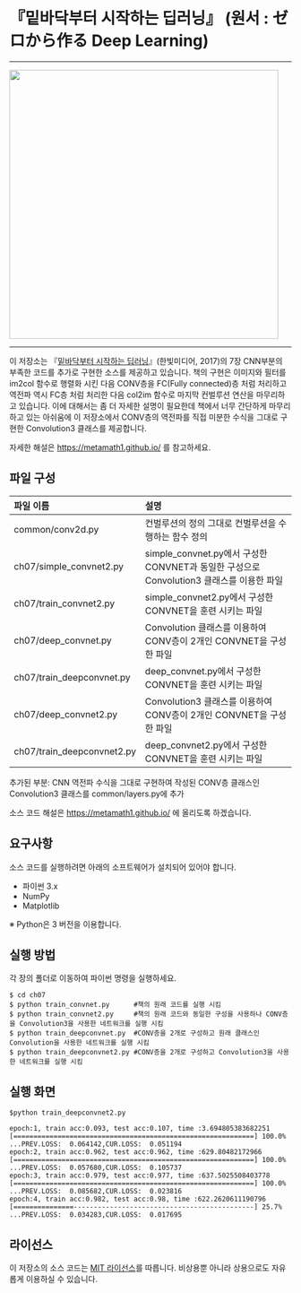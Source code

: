 # 『밑바닥부터 시작하는 딥러닝』 (원서 : ゼロから作る Deep Learning)

---

<img src="https://github.com/WegraLee/deep-learning-from-scratch/blob/master/cover_image.jpg" width="480">

---

이 저장소는 『[밑바닥부터 시작하는 딥러닝](http://www.hanbit.co.kr/store/books/look.php?p_code=B8475831198)』(한빛미디어, 2017)의 
7장 CNN부분의 부족한 코드를 추가로 구현한 소스를 제공하고 있습니다.
책의 구현은 이미지와 필터를 im2col 함수로 행렬화 시킨 다음 CONV층을 FC(Fully connected)층 처럼 처리하고 
역전파 역시 FC층 처럼 처리한 다음 col2im 함수로 마지막 컨벌루션 연산을 마무리하고 있습니다.
이에 대해서는 좀 더 자세한 설명이 필요한데 책에서 너무 간단하게 마무리하고 있는 아쉬움에
이 저장소에서 CONV층의 역전파를 직접 미분한 수식을 그대로 구현한 Convolution3 클래스를 제공합니다.

자세한 해설은 https://metamath1.github.io/ 를 참고하세요.


## 파일 구성

|파일 이름 |설명                                                |
|:--        |:--                                                |
|common/conv2d.py           | 컨벌루션의 정의 그대로 컨벌루션을 수행하는 함수 정의 |
|ch07/simple_convnet2.py    | simple_convnet.py에서 구성한 CONVNET과 동일한 구성으로 Convolution3 클래스를 이용한 파일 |
|ch07/train_convnet2.py     | simple_convnet2.py에서 구성한 CONVNET을 훈련 시키는 파일 |
|ch07/deep_convnet.py       | Convolution 클래스를 이용하여 CONV층이 2개인 CONVNET을 구성한 파일  |
|ch07/train_deepconvnet.py  | deep_convnet.py에서 구성한 CONVNET을 훈련 시키는 파일 |
|ch07/deep_convnet2.py      | Convolution3 클래스를 이용하여 CONV층이 2개인 CONVNET을 구성한 파일  |
|ch07/train_deepconvnet2.py | deep_convnet2.py에서 구성한 CONVNET을 훈련 시키는 파일 |

추가된 부분:
CNN 역전파 수식을 그대로 구현하여 작성된 CONV층 클래스인 Convolution3 클래스를 
common/layers.py에 추가

소스 코드 해설은 https://metamath1.github.io/ 에 올리도록 하겠습니다.



## 요구사항
소스 코드를 실행하려면 아래의 소프트웨어가 설치되어 있어야 합니다.

* 파이썬 3.x
* NumPy
* Matplotlib

※ Python은 3 버전을 이용합니다.



## 실행 방법

각 장의 폴더로 이동하여 파이썬 명령을 실행하세요.

```
$ cd ch07
$ python train_convnet.py      #책의 원래 코드를 실행 시킴
$ python train_convnet2.py     #책의 원래 코드와 동일한 구성을 사용하나 CONV층을 Convolution3을 사용한 네트워크를 실행 시킴
$ python train_deepconvnet.py  #CONV층을 2개로 구성하고 원래 클래스인 Convolution을 사용한 네트워크를 실행 시킴
$ python train_deepconvnet2.py #CONV층을 2개로 구성하고 Convolution3을 사용한 네트워크를 실행 시킴
```

## 실행 화면
```
$python train_deepconvnet2.py

epoch:1, train acc:0.093, test acc:0.107, time :3.694805383682251
[============================================================] 100.0% ...PREV.LOSS:  0.064142,CUR.LOSS:  0.051194
epoch:2, train acc:0.962, test acc:0.962, time :629.80482172966
[============================================================] 100.0% ...PREV.LOSS:  0.057680,CUR.LOSS:  0.105737
epoch:3, train acc:0.979, test acc:0.977, time :637.5025508403778
[============================================================] 100.0% ...PREV.LOSS:  0.085682,CUR.LOSS:  0.023816
epoch:4, train acc:0.982, test acc:0.98, time :622.2620611190796
[===============---------------------------------------------] 25.7% ...PREV.LOSS:  0.034283,CUR.LOSS:  0.017695
```

## 라이선스

이 저장소의 소스 코드는 [MIT 라이선스](http://www.opensource.org/licenses/MIT)를 따릅니다.
비상용뿐 아니라 상용으로도 자유롭게 이용하실 수 있습니다.

